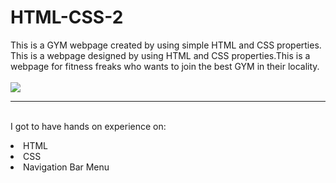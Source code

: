 # HTML-CSS-2
This is a GYM webpage created by using simple HTML and CSS properties.
This is a webpage designed by using HTML and CSS properties.This is a webpage for fitness freaks who wants to join the best GYM in their locality.
<br>
<br><a href="#"> <img src="https://is.gd/v8Fzy7"> </a>
<br><hr>
<br>I got to have hands on experience on:
<li>HTML
<li>CSS
<li>Navigation Bar Menu
